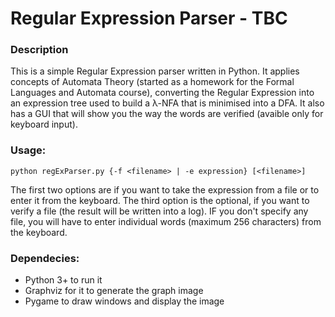 # Regular Expression Parser - TBC

### Description

This is a simple Regular Expression parser written in Python. It applies concepts of Automata Theory (started as a homework for the Formal Languages and Automata course), converting the Regular Expression into an expression tree used to build a λ-NFA that is minimised into a DFA. It also has a GUI that will show you the way the words are verified (avaible only for keyboard input).

### Usage:

    python regExParser.py {-f <filename> | -e expression} [<filename>]

The first two options are if you want to take the expression from a file or to enter it from the keyboard. The third option is the optional, if you want to verify a file (the result will be written into a log). IF you don't specify any file, you will have to enter individual words (maximum 256 characters) from the keyboard.
 
### Dependecies:
* Python 3+ to run it
* Graphviz for it to generate the graph image
* Pygame to draw windows and display the image
